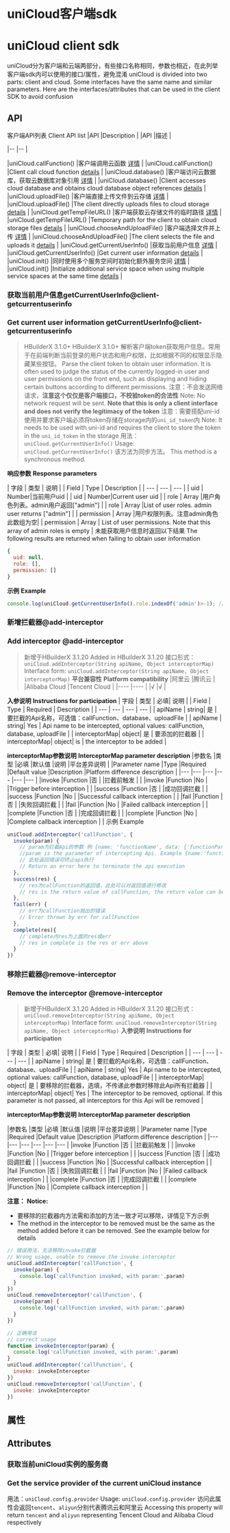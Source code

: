 # uniCloud客户端sdk
# uniCloud client sdk
uniCloud分为客户端和云端两部分，有些接口名称相同，参数也相近，在此列举客户端sdk内可以使用的接口/属性，避免混淆
uniCloud is divided into two parts: client and cloud. Some interfaces have the same name and similar parameters. Here are the interfaces/attributes that can be used in the client SDK to avoid confusion

## API

客户端API列表
Client API list
|API |Description |
|API														|描述																																																		|

|--															|--																																																			|

|uniCloud.callFunction()				|客户端调用云函数 [详情](https://uniapp.dcloud.net.cn/uniCloud/cf-functions?id=clientcallfunction)			|
|uniCloud.callFunction() |Client call cloud function [details](https://uniapp.dcloud.net.cn/uniCloud/cf-functions?id=clientcallfunction) |
|uniCloud.database()						|客户端访问云数据库，获取云数据库对象引用 [详情](https://uniapp.dcloud.net.cn/uniCloud/clientdb)				|
|uniCloud.database() |Client accesses cloud database and obtains cloud database object references [details](https://uniapp.dcloud.net.cn/uniCloud/clientdb) |
|uniCloud.uploadFile()					|客户端直接上传文件到云存储 [详情](https://uniapp.dcloud.net.cn/uniCloud/storage?id=uploadfile)					|
|uniCloud.uploadFile() |The client directly uploads files to cloud storage [details](https://uniapp.dcloud.net.cn/uniCloud/storage?id=uploadfile) |
|uniCloud.getTempFileURL()			|客户端获取云存储文件的临时路径 [详情](https://uniapp.dcloud.net.cn/uniCloud/storage?id=gettempfileurl)	|
|uniCloud.getTempFileURL() |Temporary path for the client to obtain cloud storage files [details](https://uniapp.dcloud.net.cn/uniCloud/storage?id=gettempfileurl) |
|uniCloud.chooseAndUploadFile()	|客户端选择文件并上传 [详情](https://uniapp.dcloud.net.cn/uniCloud/storage?id=chooseanduploadfile)			|
|uniCloud.chooseAndUploadFile() |The client selects the file and uploads it [details](https://uniapp.dcloud.net.cn/uniCloud/storage?id=chooseanduploadfile) |
|uniCloud.getCurrentUserInfo()	|获取当前用户信息 [详情](https://uniapp.dcloud.io/uniCloud/client-sdk?id=client-getcurrentuserinfo)			|
|uniCloud.getCurrentUserInfo() |Get current user information [details](https://uniapp.dcloud.io/uniCloud/client-sdk?id=client-getcurrentuserinfo) |
|uniCloud.init()								|同时使用多个服务空间时初始化额外服务空间 [详情](https://uniapp.dcloud.net.cn/uniCloud/init)						|
|uniCloud.init() |Initialize additional service space when using multiple service spaces at the same time [details](https://uniapp.dcloud.net.cn/uniCloud/init) |

### 获取当前用户信息getCurrentUserInfo@client-getcurrentuserinfo
### Get current user information getCurrentUserInfo@client-getcurrentuserinfo
> HBuilderX 3.1.0+
> HBuilderX 3.1.0+
解析客户端token获取用户信息。常用于在前端判断当前登录的用户状态和用户权限，比如根据不同的权限显示隐藏某些按钮。
Parse the client token to obtain user information. It is often used to judge the status of the currently logged-in user and user permissions on the front end, such as displaying and hiding certain buttons according to different permissions.
注意：不会发送网络请求，**注意这个仅仅是客户端接口，不校验token的合法性**
Note: No network request will be sent. **Note that this is only a client interface and does not verify the legitimacy of the token**
注意：需要搭配uni-id使用并要求客户端必须将token存储在storage内的`uni_id_token`内
Note: It needs to be used with uni-id and requires the client to store the token in the `uni_id_token` in the storage
用法：`uniCloud.getCurrentUserInfo()`
Usage: `uniCloud.getCurrentUserInfo()`
该方法为同步方法。
This method is a synchronous method.

**响应参数**
**Response parameters**

| 字段			| 类型	| 说明							|
| Field | Type | Description |
| ---			| ---	| ---							|
| uid			| Number|当前用户uid						|
| uid | Number|Current user uid |
| role			| Array	|用户角色列表。admin用户返回["admin"]			|
| role | Array |List of user roles. admin user returns ["admin"] |
| permission	| Array	|用户权限列表。注意admin角色此数组为空|
| permission | Array | List of user permissions. Note that this array of admin roles is empty |
未能获取用户信息时返回以下结果
The following results are returned when failing to obtain user information

```js
{
  uid: null,
  role: [],
  permission: []
}
```

**示例**
**Example**
```js
console.log(uniCloud.getCurrentUserInfo().role.indexOf('admin')>-1); // 如果是admin用户的话，打印结果为true(If it is an admin user, the print result is true)
```

### 新增拦截器@add-interceptor
### Add interceptor @add-interceptor
> 新增于HBuilderX 3.1.20
> Added in HBuilderX 3.1.20
接口形式：`uniCloud.addInterceptor(String apiName, Object interceptorMap)`
Interface form: `uniCloud.addInterceptor(String apiName, Object interceptorMap)`
**平台兼容性**
**Platform compatibility**
|阿里云	|腾讯云	|
|Alibaba Cloud |Tencent Cloud |
|----		|----		|
|√			|√			|

**入参说明**
**Instructions for participation**
| 字段					| 类型	| 必填| 说明																												|
| Field | Type | Required | Description |
| ---						| ---		| ---	| ---																													|
| apiName				| string| 是	| 要拦截的Api名称，可选值：callFunction、database、uploadFile	|
| apiName | string| Yes | Api name to be intercepted, optional values: callFunction, database, uploadFile |
| interceptorMap| object| 是	| 要添加的拦截器																							|
| interceptorMap| object| is | the interceptor to be added |

**interceptorMap参数说明**
**InterceptorMap parameter description**
|参数名		|类型			|必填	|默认值	|说明					|平台差异说明	|
|Parameter name |Type |Required |Default value |Description |Platform difference description |
|---			|---			|---	|---		|---					|---					|
|invoke		|Function	|否		|				|拦截前触发		|							|
|invoke |Function |No | |Trigger before interception | |
|success	|Function	|否		|				|成功回调拦截	|							|
|success |Function |No | |Successful callback interception | |
|fail			|Function	|否		|				|失败回调拦截	|							|
|fail |Function |No | |Failed callback interception | |
|complete	|Function	|否		|				|完成回调拦截	|							|
|complete |Function |No | |Complete callback interception | |
示例
Example
```js
uniCloud.addInterceptor('callFunction', {
  invoke(param) {
    // param为拦截Api的参数 例 {name: 'functionName', data: {'functionParam1': 1, 'functionParam2': 2}}
	//param is the parameter of intercepting Api. Example {name:'functionName', data: {'functionParam1': 1,'functionParam2': 2}}
    // 此处返回错误可终止api执行
	// Return an error here to terminate the api execution
  },
  success(res) {
    // res为callFunction的返回值，此处可以对返回值进行修改
	// res is the return value of callFunction, the return value can be modified here
  },
  fail(err) {
    // err为callFunction抛出的错误
	// Error thrown by err for callFunction
  },
  complete(res){
    // complete内res为上面的res或err
	// res in complete is the res or err above
  }
})
```

### 移除拦截器@remove-interceptor
### Remove the interceptor @remove-interceptor
> 新增于HBuilderX 3.1.20
> Added in HBuilderX 3.1.20
接口形式：`uniCloud.removeInterceptor(String apiName, Object interceptorMap)`
Interface form: `uniCloud.removeInterceptor(String apiName, Object interceptorMap)`
**入参说明**
**Instructions for participation**

| 字段					| 类型	| 必填| 说明																												|
| Field | Type | Required | Description |
| ---						| ---		| ---	| ---																													|
| apiName				| string| 是	| 要拦截的Api名称，可选值：callFunction、database、uploadFile	|
| apiName | string| Yes | Api name to be intercepted, optional values: callFunction, database, uploadFile |
| interceptorMap| object| 是	| 要移除的拦截器，选填，不传递此参数时移除此Api所有拦截器			|
| interceptorMap| object| Yes | The interceptor to be removed, optional. If this parameter is not passed, all interceptors for this Api will be removed |

**interceptorMap参数说明**
**InterceptorMap parameter description**

|参数名		|类型			|必填	|默认值	|说明					|平台差异说明	|
|Parameter name |Type |Required |Default value |Description |Platform difference description |
|---			|---			|---	|---		|---					|---					|
|invoke		|Function	|否		|				|拦截前触发		|							|
|invoke |Function |No | |Trigger before interception | |
|success	|Function	|否		|				|成功回调拦截	|							|
|success |Function |No | |Successful callback interception | |
|fail			|Function	|否		|				|失败回调拦截	|							|
|fail |Function |No | |Failed callback interception | |
|complete	|Function	|否		|				|完成回调拦截	|							|
|complete |Function |No | |Complete callback interception | |

**注意：**
**Notice:**
- 要移除的拦截器内方法需和添加的方法一致才可以移除，详情见下方示例
- The method in the interceptor to be removed must be the same as the method added before it can be removed. See the example below for details

```js
// 错误用法，无法移除invoke拦截器
// Wrong usage, unable to remove the invoke interceptor
uniCloud.addInterceptor('callFunction', {
  invoke(param) {
    console.log('callFunction invoked, with param:',param)
  }
})
uniCloud.removeInterceptor('callFunction', {
  invoke(param) {
    console.log('callFunction invoked, with param:',param)
  }
})

// 正确用法
// correct usage
function invokeInterceptor(param) {
  console.log('callFunction invoked, with param:',param)
}
uniCloud.addInterceptor('callFunction', {
  invoke: invokeInterceptor
})
uniCloud.removeInterceptor('callFunction', {
  invoke: invokeInterceptor
})
```

## 属性
## Attributes
### 获取当前uniCloud实例的服务商
### Get the service provider of the current uniCloud instance
用法：`uniCloud.config.provider`
Usage: `uniCloud.config.provider`
访问此属性会返回`tencent`、`aliyun`分别代表腾讯云和阿里云
Accessing this property will return `tencent` and `aliyun` representing Tencent Cloud and Alibaba Cloud respectively